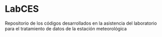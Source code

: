 # LabCES
Repositorio de los códigos desarrollados en la asistencia del laboratorio para el tratamiento de datos de la estación meteorológica
